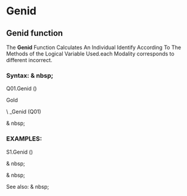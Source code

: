 # Genid

## Genid function

The **Genid** Function Calculates An Individual Identify According To The Methods of the Logical Variable Used.each Modality corresponds to different incorrect.

### Syntax: & nbsp;

Q01.Genid ()

Gold

\ _Genid (Q01)

& nbsp;

### EXAMPLES:

S1.Genid ()

& nbsp;

& nbsp;

See also: & nbsp;